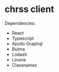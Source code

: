 # chrss client

Dependencies:

- React
- Typescript
- Apollo Graphql
- Bulma
- Lodash
- Linaria
- Classnames
